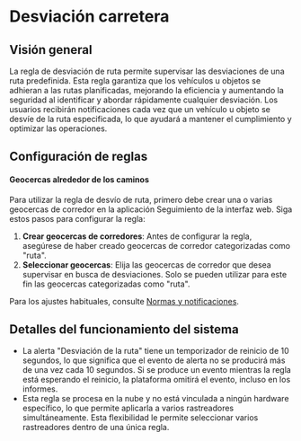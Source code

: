 # Desviación carretera

## Visión general

La regla de desviación de ruta permite supervisar las desviaciones de una ruta predefinida. Esta regla garantiza que los vehículos u objetos se adhieran a las rutas planificadas, mejorando la eficiencia y aumentando la seguridad al identificar y abordar rápidamente cualquier desviación. Los usuarios recibirán notificaciones cada vez que un vehículo u objeto se desvíe de la ruta especificada, lo que ayudará a mantener el cumplimiento y optimizar las operaciones.

## Configuración de reglas

#### Geocercas alrededor de los caminos

Para utilizar la regla de desvío de ruta, primero debe crear una o varias geocercas de corredor en la aplicación Seguimiento de la interfaz web. Siga estos pasos para configurar la regla:

1. **Crear geocercas de corredores**: Antes de configurar la regla, asegúrese de haber creado geocercas de corredor categorizadas como "ruta".
2. **Seleccionar geocercas**: Elija las geocercas de corredor que desea supervisar en busca de desviaciones. Solo se pueden utilizar para este fin las geocercas categorizadas como "ruta".

Para los ajustes habituales, consulte [Normas y notificaciones](../).

## Detalles del funcionamiento del sistema

* La alerta "Desviación de la ruta" tiene un temporizador de reinicio de 10 segundos, lo que significa que el evento de alerta no se producirá más de una vez cada 10 segundos. Si se produce un evento mientras la regla está esperando el reinicio, la plataforma omitirá el evento, incluso en los informes.
* Esta regla se procesa en la nube y no está vinculada a ningún hardware específico, lo que permite aplicarla a varios rastreadores simultáneamente. Esta flexibilidad le permite seleccionar varios rastreadores dentro de una única regla.
